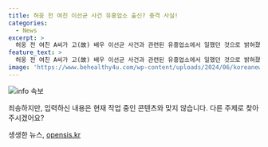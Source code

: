 ```yaml
---
title: 허웅 전 여친 이선균 사건 유흥업소 출신? 충격 사실!
categories:
  - News
excerpt: >
  허웅 전 여친 A씨가 고(故) 배우 이선균 사건과 관련된 유흥업소에서 일했던 것으로 밝혀졌다. A씨는 마약 투약 혐의 피의자로 수사를 받았고, 허웅의 고소로 공갈미수, 협박 등 범죄로 처벌을 받게 될 가능성이 높아졌다. A씨는 이선균 사건의 피고인과 함께 일했으며, 허웅 측은 협박과 돈을 요구하는 등의 이유로 A씨를 고소했다. A씨의 과거와 현재에 대한 파문은 계속될 전망이다. (150자)
feature_text: >
  허웅 전 여친 A씨가 고(故) 배우 이선균 사건과 관련된 유흥업소에서 일했던 것으로 밝혀졌다. A씨는 마약 투약 혐의 피의자로 수사를 받았고, 허웅의 고소로 공갈미수, 협박 등 범죄로 처벌을 받게 될 가능성이 높아졌다. A씨는 이선균 사건의 피고인과 함께 일했으며, 허웅 측은 협박과 돈을 요구하는 등의 이유로 A씨를 고소했다. A씨의 과거와 현재에 대한 파문은 계속될 전망이다. (150자)
image: 'https://www.behealthy4u.com/wp-content/uploads/2024/06/koreanews.jpg'
---
```


<p><img src="https://www.behealthy4u.com/wp-content/uploads/2024/06/koreanews.jpg" alt="info 속보" /></p>

<p>죄송하지만, 입력하신 내용은 현재 작업 중인 콘텐츠와 맞지 않습니다. 다른 주제로 찾아주시겠어요?</p>
생생한 뉴스, <a href="https://opensis.kr" rel="dofollow">opensis.kr</a>


